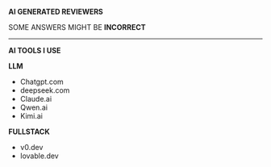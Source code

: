 **AI GENERATED REVIEWERS**

SOME ANSWERS MIGHT BE **INCORRECT**

---

**AI TOOLS I USE**

  **LLM**
- Chatgpt.com
- deepseek.com
- Claude.ai
- Qwen.ai
- Kimi.ai

**FULLSTACK**
- v0.dev
- lovable.dev
